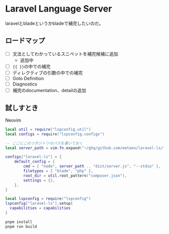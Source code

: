# Laravel Language Server
laravelとbladeというかbladeで補完したいのだ。

## ロードマップ

- [ ] 文法としてわかっているスニペットを補完候補に追加
    - 追加中
- [ ] `{{ }}`の中での補完
- [ ] ディレクティブの引数の中での補完
- [ ] Goto Definition
- [ ] Diagnostics
- [ ] 補完のdocumentation、detailの追加

## 試しすとき

Neovim

```lua
local util = require("lspconfig.util")
local configs = require("lspconfig.configs")

-- ここにこのリポジトリのパスを書いておく
local server_path = vim.fn.expand("~/ghq/github.com/eetann/laravel-ls/")

configs["laravel-ls"] = {
	default_config = {
		cmd = { "node", server_path .. "dist/server.js", "--stdio" },
		filetypes = { "blade", "php" },
		root_dir = util.root_pattern("composer.json"),
		settings = {},
	},
}

local lspconfig = require("lspconfig")
lspconfig["laravel-ls"].setup{
  capabilities = capabilities
}
```

```sh
pnpm install
pnpm run build
```
